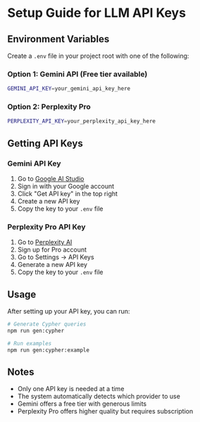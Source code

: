 # Setup Guide for LLM API Keys

## Environment Variables

Create a `.env` file in your project root with one of the following:

### Option 1: Gemini API (Free tier available)
```bash
GEMINI_API_KEY=your_gemini_api_key_here
```

### Option 2: Perplexity Pro
```bash
PERPLEXITY_API_KEY=your_perplexity_api_key_here
```

## Getting API Keys

### Gemini API Key
1. Go to [Google AI Studio](https://aistudio.google.com/)
2. Sign in with your Google account
3. Click "Get API key" in the top right
4. Create a new API key
5. Copy the key to your `.env` file

### Perplexity Pro API Key
1. Go to [Perplexity AI](https://www.perplexity.ai/)
2. Sign up for Pro account
3. Go to Settings → API Keys
4. Generate a new API key
5. Copy the key to your `.env` file

## Usage

After setting up your API key, you can run:

```bash
# Generate Cypher queries
npm run gen:cypher

# Run examples
npm run gen:cypher:example
```

## Notes

- Only one API key is needed at a time
- The system automatically detects which provider to use
- Gemini offers a free tier with generous limits
- Perplexity Pro offers higher quality but requires subscription
